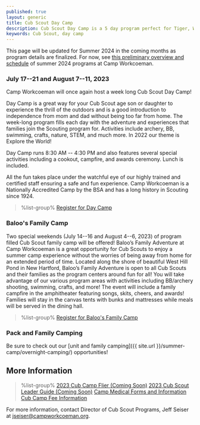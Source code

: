 ```yaml
---
published: true
layout: generic
title: Cub Scout Day Camp
description: Cub Scout Day Camp is a 5 day program perfect for Tiger, Wolf, and Bear Scouts. Day camp has all the fun of a summer camp experience without the overnight element.
keywords: Cub Scout, day camp
---
```


<div class="alert alert-info">
This page will be updated for Summer 2024 in the coming months as program details are finalized. For now, see <a href="{{ site.url }}/2024/">this preliminary overview and schedule</a> of summer 2024 programs at Camp Workcoeman.
</div>

### July 17--21 and August 7--11, 2023

Camp Workcoeman will once again host a week long Cub Scout Day Camp!

Day Camp is a great way for your Cub Scout age son or daughter to experience the thrill of the outdoors and is a good introduction to independence from mom and dad without being too far from home. The week-long program fills each day with the adventure and experiences that families join the Scouting program for.  Activities include archery, BB, swimming, crafts, nature, STEM, and much more. In 2022 our theme is Explore the World! 

Day Camp runs 8:30 AM -- 4:30 PM and also features several special activities including a cookout, campfire, and awards ceremony. Lunch is included.

All the fun takes place under the watchful eye of our highly trained and
certified staff ensuring a safe and fun experience. Camp Workcoeman is a
Nationally Accredited Camp by the BSA and has a long history in Scouting since
1924.

> %list-group%
> <a href="{{ site.url }}/cub-scouts/register/" class="list-group-item">Register for Day Camp</a>

### Baloo's Family Camp

Two special weekends (July 14--16 and August 4--6, 2023) of program filled Cub Scout family camp will be offered! Baloo’s Family Adventure at Camp Workcoeman is a great opportunity for Cub Scouts to enjoy a summer camp experience without the worries of being away from home for an extended period of time. Located along the shore of beautiful West Hill Pond in New Hartford, Baloo’s Family Adventure is open to all Cub Scouts and their families as the program centers around fun for all! You will take advantage of our various program areas with activities including BB/archery shooting, swimming, crafts, and more! The event will include a family campfire in the amphitheater featuring songs, skits, cheers, and awards! Families will stay in the canvas tents with bunks and mattresses while meals will be served in the dining hall.

> %list-group%
> <a href="{{ site.url }}/cub-scouts/register/" class="list-group-item">Register for Baloo's Family Camp</a>

### Pack and Family Camping

Be sure to check out our [unit and family camping]({{ site.url }}/summer-camp/overnight-camping/) opportunities!

## More Information

> %list-group%
> <a href="{{ site.url }}/pdf/2022/2022-cub-scout-summer-flier.pdf" class="list-group-item">2023 Cub Camp Flier (Coming Soon)</a>
> <a href="{{ site.url }}/#" class="list-group-item">2023 Cub Scout Leader Guide (Coming Soon)</a>
> <a href="{{ site.url }}/summer-camp/forms/medical-form-info/" class="list-group-item">Camp Medical Forms and Information</a>
> <a href="{{ site.url }}/cub-scouts/fees/" class="list-group-item">Cub Camp Fee Information</a>

For more information, contact Director of Cub Scout Programs, Jeff Seiser at
[jseiser@campworkcoeman.org](mailto:jseiser@campworkcoeman.org).
